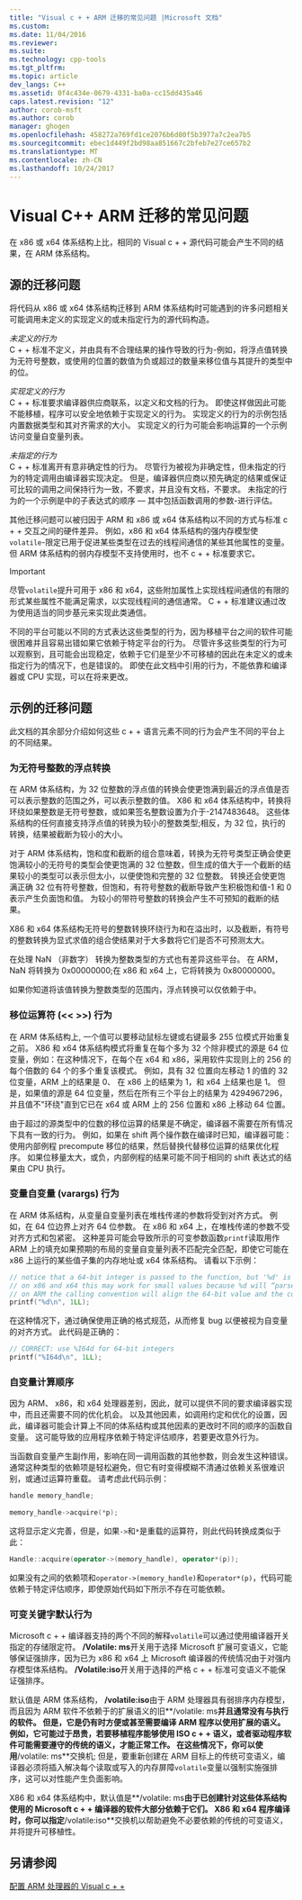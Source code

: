 ```yaml
---
title: "Visual c + + ARM 迁移的常见问题 |Microsoft 文档"
ms.custom: 
ms.date: 11/04/2016
ms.reviewer: 
ms.suite: 
ms.technology: cpp-tools
ms.tgt_pltfrm: 
ms.topic: article
dev_langs: C++
ms.assetid: 0f4c434e-0679-4331-ba0a-cc15dd435a46
caps.latest.revision: "12"
author: corob-msft
ms.author: corob
manager: ghogen
ms.openlocfilehash: 458272a769fd1ce2076b6d80f5b3977a7c2ea7b5
ms.sourcegitcommit: ebec1d449f2bd98aa851667c2bfeb7e27ce657b2
ms.translationtype: MT
ms.contentlocale: zh-CN
ms.lasthandoff: 10/24/2017
---
```

# <a name="common-visual-c-arm-migration-issues"></a>Visual C++ ARM 迁移的常见问题

在 x86 或 x64 体系结构上比，相同的 Visual c + + 源代码可能会产生不同的结果，在 ARM 体系结构。  
  
## <a name="sources-of-migration-issues"></a>源的迁移问题  

将代码从 x86 或 x64 体系结构迁移到 ARM 体系结构时可能遇到的许多问题相关可能调用未定义的实现定义的或未指定行为的源代码构造。  
  
*未定义的行为*  
C + + 标准不定义，并由具有不合理结果的操作导致的行为-例如，将浮点值转换为无符号整数，或使用的位置的数值为负或超过的数量来移位值与其提升的类型中的位。  
  
*实现定义的行为*  
C + + 标准要求编译器供应商联系，以定义和文档的行为。 即使这样做因此可能不能移植，程序可以安全地依赖于实现定义的行为。 实现定义的行为的示例包括内置数据类型和其对齐需求的大小。 实现定义的行为可能会影响运算的一个示例访问变量自变量列表。  
  
*未指定的行为*  
C + + 标准离开有意非确定性的行为。 尽管行为被视为非确定性，但未指定的行为的特定调用由编译器实现决定。 但是，编译器供应商以预先确定的结果或保证可比较的调用之间保持行为一致，不要求，并且没有文档，不要求。 未指定的行为的一个示例是中的子表达式的顺序 — 其中包括函数调用的参数-进行评估。  
  
其他迁移问题可以被归因于 ARM 和 x86 或 x64 体系结构以不同的方式与标准 c + + 交互之间的硬件差异。 例如，x86 和 x64 体系结构的强内存模型使`volatile`-限定已用于促进某些类型在过去的线程间通信的某些其他属性的变量。 但 ARM 体系结构的弱内存模型不支持使用时，也不 c + + 标准要求它。  
  
> [!IMPORTANT]
>  尽管`volatile`提升可用于 x86 和 x64，这些附加属性上实现线程间通信的有限的形式某些属性不能满足需求，以实现线程间的通信通常。 C + + 标准建议通过改为使用适当的同步基元来实现此类通信。  
  
不同的平台可能以不同的方式表达这些类型的行为，因为移植平台之间的软件可能很困难并且容易出错如果它依赖于特定平台的行为。 尽管许多这些类型的行为可以观察到，且可能会出现稳定，依赖于它们是至少不可移植的因此在未定义的或未指定行为的情况下，也是错误的。 即使在此文档中引用的行为，不能依靠和编译器或 CPU 实现，可以在将来更改。  
  
## <a name="example-migration-issues"></a>示例的迁移问题  

此文档的其余部分介绍如何这些 c + + 语言元素不同的行为会产生不同的平台上的不同结果。  
  
### <a name="conversion-of-floating-point-to-unsigned-integer"></a>为无符号整数的浮点转换  

在 ARM 体系结构，为 32 位整数的浮点值的转换会使更饱满到最近的浮点值是否可以表示整数的范围之外，可以表示整数的值。 X86 和 x64 体系结构中，转换将环绕如果整数是无符号整数，或如果签名整数设置为介于-2147483648。 这些体系结构的任何直接支持浮点值的转换为较小的整数类型;相反，为 32 位，执行的转换，结果被截断为较小的大小。  
  
对于 ARM 体系结构，饱和度和截断的组合意味着，转换为无符号类型正确会使更饱满较小的无符号的类型会使更饱满的 32 位整数，但生成的值大于一个截断的结果较小的类型可以表示但太小，以便使饱和完整的 32 位整数。 转换还会使更饱满正确 32 位有符号整数，但饱和，有符号整数的截断导致产生积极饱和值-1 和 0 表示产生负面饱和值。 为较小的带符号整数的转换会产生不可预知的截断的结果。  
  
X86 和 x64 体系结构无符号的整数转换环绕行为和在溢出时，以及截断，有符号的整数转换为显式求值的组合使结果对于大多数将它们是否不可预测太大。  
  
在处理 NaN （非数字） 转换为整数类型的方式也有差异这些平台。 在 ARM，NaN 将转换为 0x00000000;在 x86 和 x64 上，它将转换为 0x80000000。  
  
如果你知道将该值转换为整数类型的范围内，浮点转换可以仅依赖于中。  
  
### <a name="shift-operator---behavior"></a>移位运算符 (<\< >>) 行为  

在 ARM 体系结构上, 一个值可以要移动鼠标左键或右键最多 255 位模式开始重复之前。 X86 和 x64 体系结构模式将重复在每个多为 32 个除非模式的源是 64 位变量，例如：在这种情况下，在每个在 x64 和 x86，采用软件实现则上的 256 的每个倍数的 64 个的多个重复该模式。 例如，具有 32 位置向左移动 1 的值的 32 位变量，ARM 上的结果是 0、 在 x86 上的结果为 1，和 x64 上结果也是 1。 但是，如果值的源是 64 位变量，然后在所有三个平台上的结果为 4294967296，并且值不"环绕"直到它已在 x64 或 ARM 上的 256 位置和 x86 上移动 64 位置。  
  
由于超过的源类型中的位数的移位运算的结果是不确定，编译器不需要在所有情况下具有一致的行为。 例如，如果在 shift 两个操作数在编译时已知，编译器可能： 使用内部例程 precompute 移位的结果，然后替换代替移位运算的结果优化程序。 如果位移量太大，或负，内部例程的结果可能不同于相同的 shift 表达式的结果由 CPU 执行。  
  
### <a name="variable-arguments-varargs-behavior"></a>变量自变量 (varargs) 行为  

在 ARM 体系结构，从变量自变量列表在堆栈传递的参数将受到对齐方式。 例如，在 64 位边界上对齐 64 位参数。 在 x86 和 x64 上，在堆栈传递的参数不受对齐方式和包紧密。 这种差异可能会导致所示的可变参数函数`printf`读取用作 ARM 上的填充如果预期的布局的变量自变量列表不匹配完全匹配，即使它可能在 x86 上运行的某些值子集的内存地址或 x64 体系结构。 请看以下示例：  
  
```C  
// notice that a 64-bit integer is passed to the function, but '%d' is used to read it.  
// on x86 and x64 this may work for small values because %d will “parse” the low-32 bits of the argument.  
// on ARM the calling convention will align the 64-bit value and the code will print a random value  
printf("%d\n", 1LL);     
```  
  
在这种情况下，通过确保使用正确的格式规范，从而修复 bug 以便被视为自变量的对齐方式。 此代码是正确的：  
  
```C  
// CORRECT: use %I64d for 64-bit integers  
printf("%I64d\n", 1LL);  
```  
  
### <a name="argument-evaluation-order"></a>自变量计算顺序  

因为 ARM、 x86，和 x64 处理器差别，因此，就可以提供不同的要求编译器实现中，而且还需要不同的优化机会。 以及其他因素，如调用约定和优化的设置，因此，编译器可能会计算上不同的体系结构或其他因素的更改时不同的顺序的函数自变量。 这可能导致的应用程序依赖于特定评估顺序，若要更改意外行为。  
  
当函数自变量产生副作用，影响在同一调用函数的其他参数，则会发生这种错误。 通常这种类型的依赖项是轻松避免，但它有时变得模糊不清通过依赖关系很难识别，或通过运算符重载。 请考虑此代码示例：  
  
```cpp  
handle memory_handle;  
  
memory_handle->acquire(*p);  
```  
  
这将显示定义完善，但是，如果`->`和`*`是重载的运算符，则此代码转换成类似于此：  
  
```cpp  
Handle::acquire(operator->(memory_handle), operator*(p));  
```  
  
如果没有之间的依赖项和`operator->(memory_handle)`和`operator*(p)`，代码可能依赖于特定评估顺序，即使原始代码如下所示不存在可能依赖。  
  
### <a name="volatile-keyword-default-behavior"></a>可变关键字默认行为  

Microsoft c + + 编译器支持的两个不同的解释`volatile`可以通过使用编译器开关指定的存储限定符。 **/Volatile: ms**开关用于选择 Microsoft 扩展可变语义，它能够保证强排序，因为已为 x86 和 x64 上 Microsoft 编译器的传统情况由于对强内存模型体系结构。 **/Volatile:iso**开关用于选择的严格 c + + 标准可变语义不能保证强排序。  
  
默认值是 ARM 体系结构， **/volatile:iso**由于 ARM 处理器具有弱排序内存模型，而且因为 ARM 软件不依赖于的扩展语义的旧**/volatile: ms**并且通常没有与执行的软件。 但是，它是仍有时方便或甚至需要编译 ARM 程序以使用扩展的语义。 例如，它可能过于昂贵，若要移植程序能够使用 ISO c + + 语义，或者驱动程序软件可能需要遵守的传统的语义，才能正常工作。 在这些情况下，你可以使用**/volatile: ms**交换机; 但是，要重新创建在 ARM 目标上的传统可变语义，编译器必须将插入解决每个读取或写入的内存屏障`volatile`变量以强制实施强排序，这可以对性能产生负面影响。  
  
X86 和 x64 体系结构中，默认值是**/volatile: ms**由于已创建针对这些体系结构使用的 Microsoft c + + 编译器的软件大部分依赖于它们。 X86 和 x64 程序编译时，你可以指定**/volatile:iso**交换机以帮助避免不必要依赖的传统的可变语义，并将提升可移植性。  
  
## <a name="see-also"></a>另请参阅  

[配置 ARM 处理器的 Visual c + +](../build/configuring-programs-for-arm-processors-visual-cpp.md)